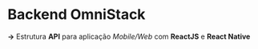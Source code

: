 # Backend OmniStack

**->** Estrutura **API** para aplicação *Mobile/Web* com **ReactJS** e **React Native**
